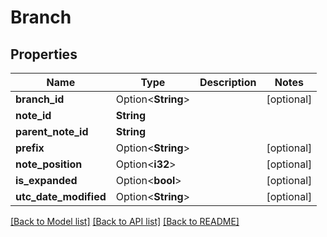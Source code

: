 # Branch

## Properties

Name | Type | Description | Notes
------------ | ------------- | ------------- | -------------
**branch_id** | Option<**String**> |  | [optional]
**note_id** | **String** |  | 
**parent_note_id** | **String** |  | 
**prefix** | Option<**String**> |  | [optional]
**note_position** | Option<**i32**> |  | [optional]
**is_expanded** | Option<**bool**> |  | [optional]
**utc_date_modified** | Option<**String**> |  | [optional]

[[Back to Model list]](../README.md#documentation-for-models) [[Back to API list]](../README.md#documentation-for-api-endpoints) [[Back to README]](../README.md)


